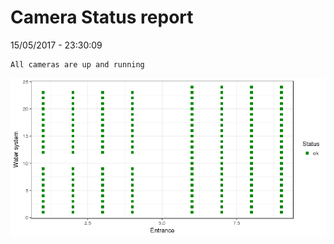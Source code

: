 Camera Status report
================
15/05/2017 - 23:30:09

    All cameras are up and running

![](camreport_files/figure-markdown_github/unnamed-chunk-2-1.png)
